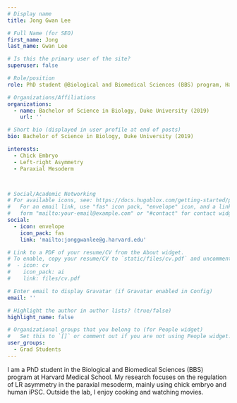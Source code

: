 ```yaml
---
# Display name
title: Jong Gwan Lee

# Full Name (for SEO)
first_name: Jong
last_name: Gwan Lee

# Is this the primary user of the site?
superuser: false

# Role/position
role: PhD student @Biological and Biomedical Sciences (BBS) program, Harvard Medical School

# Organizations/Affiliations
organizations:
  - name: Bachelor of Science in Biology, Duke University (2019)
    url: ''

# Short bio (displayed in user profile at end of posts)
bio: Bachelor of Science in Biology, Duke University (2019)

interests:
  - Chick Embryo
  - Left-right Asymmetry
  - Paraxial Mesoderm



# Social/Academic Networking
# For available icons, see: https://docs.hugoblox.com/getting-started/page-builder/#icons
#   For an email link, use "fas" icon pack, "envelope" icon, and a link in the
#   form "mailto:your-email@example.com" or "#contact" for contact widget.
social:
  - icon: envelope
    icon_pack: fas
    link: 'mailto:jonggwanlee@g.harvard.edu'

# Link to a PDF of your resume/CV from the About widget.
# To enable, copy your resume/CV to `static/files/cv.pdf` and uncomment the lines below.
#  - icon: cv
#    icon_pack: ai
#    link: files/cv.pdf

# Enter email to display Gravatar (if Gravatar enabled in Config)
email: ''

# Highlight the author in author lists? (true/false)
highlight_name: false

# Organizational groups that you belong to (for People widget)
#   Set this to `[]` or comment out if you are not using People widget.
user_groups:
  - Grad Students
---
```


I am a PhD student in the Biological and Biomedical Sciences (BBS) program at Harvard Medical School. My research focuses on the regulation of LR asymmetry in the paraxial mesoderm, mainly using chick embryo and human iPSC. Outside the lab, I enjoy cooking and watching movies. 